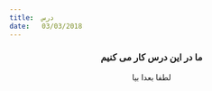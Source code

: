 ```yaml
---
title:  درس
date:   03/03/2018
---
```


### <center>ما در این درس کار می کنیم</center>
<center>لطفا بعدا بیا</center>